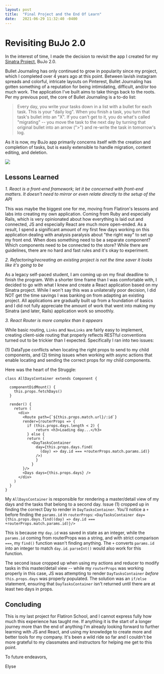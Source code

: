 ```yaml
---
layout: post
title:  "Final Project and the End Of Learn"
date:   2021-06-29 11:32:40 -0400
---
```


# Revisiting BuJo 2.0

In the interest of time, I made the decision to revisit the app I created for my [Sinatra Project](http://elyseklova.com/2017/02/16/making_a_sinatra_app_bujo_2_0.html), BuJo 2.0. 

Bullet Journaling has only continued to grow in popularity since my project, which I completed over 4 years ago at this point. Between lavish instagram spreads and colorful, intricate layouts on Pinterest, Bullet Journaling has gotten something of a reputation for being intimidating, difficult, and/or too much work. The application I've built aims to take things back to the roots. Per my previous post, the core of Bullet Journaling is a to-do list: 

> Every day, you write your tasks down in a list with a bullet for each task. This is your "daily log". When you finish a task, you turn that task's bullet into an "X". If you can't get to it, you do what's called "migrating" -- you move the task to the next day by turning that original bullet into an arrow (">") and re-write the task in tomorrow's log.

As it is now, my BuJo app primarily concerns itself with the creation and completion of tasks, but is easily extensible to handle migration, content editing, and deletion.

![](https://i.imgur.com/CFA2H2Z.png)

## Lessons Learned

*1. React is a front-end framework; let it be concerned with front-end matters. It doesn't need to mirror or even relate directly to the setup of the API*

This was maybe the biggest one for me, moving from Flatiron's lessons and labs into creating my own application. Coming from Ruby and especially Rails, which is very opinionated about how everything is laid out and connected, JS and especially React are much more open-ended. As a result, I spend a significant amount of my first few days working on this application dealing with analysis paralysis about "the right way" to set up my front end. When does something need to be a separate component? Which components need to be connected to the store? While there are guidelines, there are no hard and fast rules and it's okay to experiment.

*2. Refactoring/recreating an existing project is not the time saver it looks like it's going to be*

As a legacy self-paced student, I am coming up on my final deadline to finish the program. With a shorter time frame than I was comfortable with, I decided to go with what I knew and create a React application based on my Sinatra project. While I won't say this was a unilaterally poor decision, I did NOT get the time savings I was banking on from adapting an existing project. All applications are gradually built up from a foundation of basics and I did not fully appreciate the amount of work that went into making my Sinatra (and later, Rails) application work so smoothly.

*3. React Router is more complex than it appears*

While basic routing, `Links` and `NavLinks` are fairly easy to implement, creating client-side routing that properly reflects RESTful conventions turned out to be trickier than I expected. Specifically I ran into two issues:

(1) DataType conflicts when locating the right props to send to my child components, and (2) timing issues when working with async actions that enable locating and sending the correct props for my child components.

Here was the heart of the Struggle:

```
class AllDaysContainer extends Component {
  
  componentDidMount() {
    this.props.fetchDays()
  }

  render() {
    return (
      <div>
        <Route path={`${this.props.match.url}/:id`} 
        render={routerProps => {     
          if (this.props.days.length < 2) {
              return <h3>Loading day...</h3>
          } else {
          return (
            <DayTasksContainer 
              day={this.props.days.find(
                (day) => day.id === +routerProps.match.params.id)}
              />)
              }
            } 
        }/>
        <Days days={this.props.days} />
      </div>
    )
  }
}
```

My `AllDaysContainer` is responsible for rendering a master/detail view of my days and the tasks that belong to a second day. Issue (1) cropped up in finding the correct Day to render in `DayTasksContainer`. You'll notice a `+` before finding the `params.id` in `routerProps`: `<DayTasksContainer day={this.props.days.find((day) => day.id === +routerProps.match.params.id)}/>`

This is because my `day.id` was saved in state as an integer, while the `params.id` coming from routerProps was a string, and with strict comparison `===`, my `find()` function wasn't finding anything. The `+` converts `params.id` into an integer to match `day.id`. `parseInt()` would also work for this function.

The second issue cropped up when using my actions and reducer to modify tasks in this master/detail view -- while my `routerProps` was working properly in this case, JS was attempting to render `DayTasksContainer` *before* `this.props.days` was properly populated. The solution was an `if/else` statement, ensuring that `DayTasksContainer` isn't returned until there are at least two days in props.

## Concluding ##

This is my last project for Flatiron School, and I cannot express fully how much this experience has taught me. If anything it is the start of a longer journey more than the end of anything I'm already looking forward to further learning with JS and React, and using my knowledge to create more and better tools for my company. It's been a wild ride so far and I couldn't be more grateful to my classmates and instructors for helping me get to this point.

To future endeavors,

Elyse

